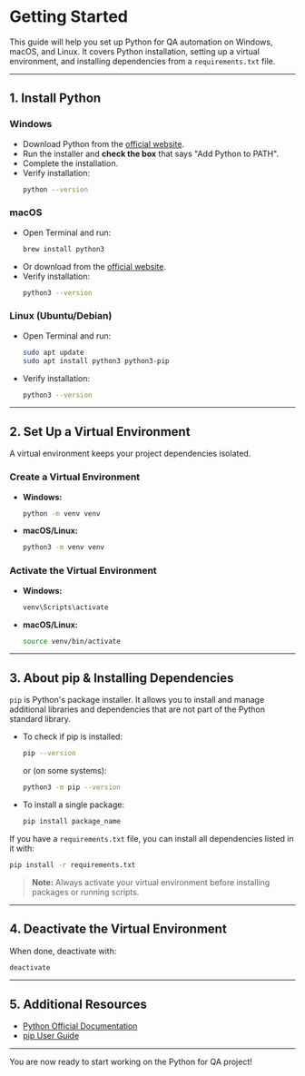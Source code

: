 # Getting Started

This guide will help you set up Python for QA automation on Windows, macOS, and Linux. It covers Python installation, setting up a virtual environment, and installing dependencies from a `requirements.txt` file.

---

## 1. Install Python

### Windows
- Download Python from the [official website](https://www.python.org/downloads/windows/).
- Run the installer and **check the box** that says "Add Python to PATH".
- Complete the installation.
- Verify installation:
  ```bash
  python --version
  ```

### macOS
- Open Terminal and run:
  ```bash
  brew install python3
  ```
- Or download from the [official website](https://www.python.org/downloads/mac-osx/).
- Verify installation:
  ```bash
  python3 --version
  ```

### Linux (Ubuntu/Debian)
- Open Terminal and run:
  ```bash
  sudo apt update
  sudo apt install python3 python3-pip
  ```
- Verify installation:
  ```bash
  python3 --version
  ```

---

## 2. Set Up a Virtual Environment

A virtual environment keeps your project dependencies isolated.

### Create a Virtual Environment

- **Windows:**
  ```bash
  python -m venv venv
  ```
- **macOS/Linux:**
  ```bash
  python3 -m venv venv
  ```

### Activate the Virtual Environment

- **Windows:**
  ```bash
  venv\Scripts\activate
  ```
- **macOS/Linux:**
  ```bash
  source venv/bin/activate
  ```

---


## 3. About pip & Installing Dependencies

`pip` is Python's package installer. It allows you to install and manage additional libraries and dependencies that are not part of the Python standard library.

- To check if pip is installed:
  ```bash
  pip --version
  ```
  or (on some systems):
  ```bash
  python3 -m pip --version
  ```

- To install a single package:
  ```bash
  pip install package_name
  ```

If you have a `requirements.txt` file, you can install all dependencies listed in it with:

```bash
pip install -r requirements.txt
```

> **Note:** Always activate your virtual environment before installing packages or running scripts.

---

## 4. Deactivate the Virtual Environment

When done, deactivate with:

```bash
deactivate
```

---

## 5. Additional Resources
- [Python Official Documentation](https://docs.python.org/3/)
- [pip User Guide](https://pip.pypa.io/en/stable/user_guide/)

---

You are now ready to start working on the Python for QA project!
